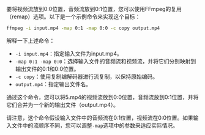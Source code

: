 要将视频流放到0:0位置，音频流放到0:1位置，您可以使用FFmpeg的复用（remap）选项。以下是一个示例命令来实现这个目标：
```bash
ffmpeg -i input.mp4 -map 0:1 -map 0:0 -c copy output.mp4
```
解释一下上述命令：

-   `-i input.mp4`：指定输入文件为input.mp4。
-   `-map 0:1 -map 0:0`：选择输入文件的音频流和视频流，并将它们分别映射到输出文件的0:1和0:0位置。
-   `-c copy`：使用复制编解码器进行流复制，以保持原始编码。
-   `output.mp4`：指定输出文件名。

通过这个命令，您可以将5.mp4的视频流放到0:0位置，音频流放到0:1位置，并将它们合并为一个新的输出文件（output.mp4）。

请注意，这个命令假设输入文件中的音频流在0:1位置，视频流在0:0位置。如果输入文件中的流顺序不同，您可以调整`-map`选项中的参数来适应实际情况。
